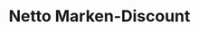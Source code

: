---
title: "Netto Marken-Discount"
url: /weissenfels/netto-marken-discount-brueckentrasse/
shop: Supermarkt
---